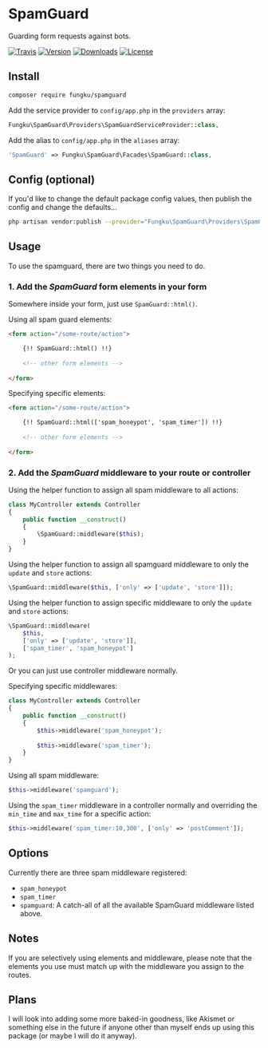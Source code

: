 # SpamGuard

Guarding form requests against bots.

[![Travis](https://img.shields.io/travis/fungku/laravel-spamguard.svg?style=flat-square)](https://travis-ci.org/fungku/laravel-spamguard)  [![Version](https://img.shields.io/packagist/v/fungku/spamguard.svg?style=flat-square)](https://packagist.org/packages/fungku/spamguard)  [![Downloads](https://img.shields.io/packagist/dt/fungku/spamguard.svg?style=flat-square)](https://packagist.org/packages/fungku/spamguard)  [![License](https://img.shields.io/packagist/l/fungku/spamguard.svg?style=flat-square)](https://packagist.org/packages/fungku/spamguard)

## Install

```bash
composer require fungku/spamguard
```

Add the service provider to `config/app.php` in the `providers` array:

```php
Fungku\SpamGuard\Providers\SpamGuardServiceProvider::class,
```

Add the alias to `config/app.php` in the `aliases` array:

```php
'SpamGuard' => Fungku\SpamGuard\Facades\SpamGuard::class,
```

## Config (optional)

If you'd like to change the default package config values, then publish the config and change the defaults...

```bash
php artisan vendor:publish --provider="Fungku\SpamGuard\Providers\SpamGuardConfigServiceProvider" --tag="config"
```

## Usage

To use the spamguard, there are two things you need to do.

### 1. Add the *SpamGuard* form elements in your form

Somewhere inside your form, just use `SpamGuard::html()`.

Using all spam guard elements:

```html
<form action="/some-route/action">

    {!! SpamGuard::html() !!}
    
    <!-- other form elements -->
    
</form>
```

Specifying specific elements:

```html
<form action="/some-route/action">

    {!! SpamGuard::html(['spam_honeypot', 'spam_timer']) !!}
    
    <!-- other form elements -->
    
</form>
```

### 2. Add the *SpamGuard* middleware to your route or controller

Using the helper function to assign all spam middleware to all actions:

```php
class MyController extends Controller
{
    public function __construct()
    {
        \SpamGuard::middleware($this);
    }
}
```

Using the helper function to assign all spamguard middleware to only the `update` and `store` actions:

```php
\SpamGuard::middleware($this, ['only' => ['update', 'store']]);
```

Using the helper function to assign specific middleware to only the `update` and `store` actions:

```php
\SpamGuard::middleware(
    $this,
    ['only' => ['update', 'store']],
    ['spam_timer', 'spam_honeypot']
);
```

Or you can just use controller middleware normally.

Specifying specific middlewares:

```php
class MyController extends Controller
{
    public function __construct()
    {
        $this->middleware('spam_honeypot');
        
        $this->middleware('spam_timer');
    }
}
```

Using all spam middleware:

```php
$this->middleware('spamguard');
```

Using the `spam_timer` middleware in a controller normally and overriding the `min_time` and `max_time` for a specific action:

```php
$this->middleware('spam_timer:10,300', ['only' => 'postComment']);
```

## Options

Currently there are three spam middleware registered:
 
- `spam_honeypot` 
- `spam_timer`
- `spamguard`: A catch-all of all the available SpamGuard middleware listed above.

## Notes

If you are selectively using elements and middleware, please note that the elements you use must match up with the
middleware you assign to the routes.

## Plans

I will look into adding some more baked-in goodness, like Akismet or something else in the future if anyone other than
myself ends up using this package (or maybe I will do it anyway).
